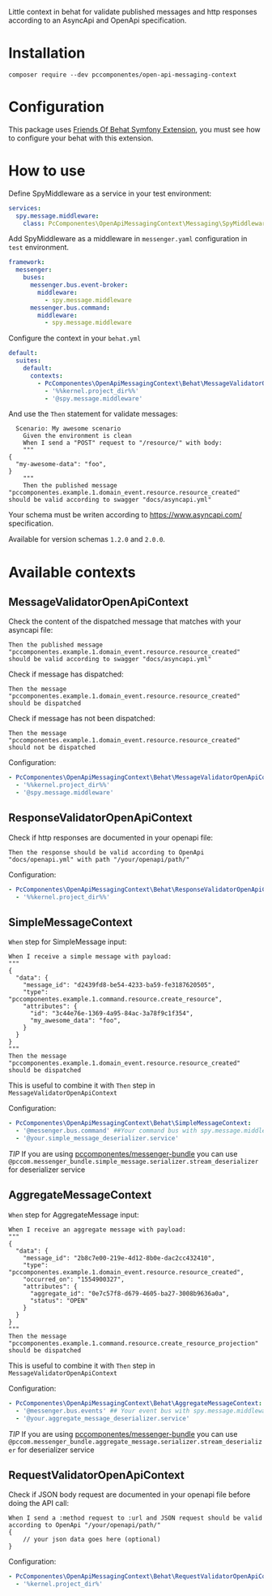Little context in behat for validate published messages and http responses according to an AsyncApi and OpenApi specification.

# Installation
```
composer require --dev pccomponentes/open-api-messaging-context
```

# Configuration

This package uses [Friends Of Behat Symfony Extension](https://github.com/FriendsOfBehat/SymfonyExtension), you must see how to configure your behat with this extension.

# How to use

Define SpyMiddleware as a service in your test environment:

```yaml
services:
  spy.message.middleware:
    class: PcComponentes\OpenApiMessagingContext\Messaging\SpyMiddleware
```

Add SpyMiddleware as a middleware in `messenger.yaml` configuration in `test` environment.

```yaml
framework:
  messenger:
    buses:
      messenger.bus.event-broker:
        middleware:
          - spy.message.middleware
      messenger.bus.command:
        middleware:
          - spy.message.middleware
```

Configure the context in your `behat.yml`

```yaml
default:
  suites:
    default:
      contexts:
        - PcComponentes\OpenApiMessagingContext\Behat\MessageValidatorOpenApiContext:
          - '%%kernel.project_dir%%'
          - '@spy.message.middleware'
```

And use the `Then` statement for validate messages:

```gherkin
  Scenario: My awesome scenario
    Given the environment is clean
    When I send a "POST" request to "/resource/" with body:
    """
{
  "my-awesome-data": "foo",
}
    """
    Then the published message "pccomponentes.example.1.domain_event.resource.resource_created" should be valid according to swagger "docs/asyncapi.yml"
```

Your schema must be writen according to https://www.asyncapi.com/ specification.

Available for version schemas `1.2.0` and `2.0.0`.

# Available contexts

## MessageValidatorOpenApiContext
Check the content of the dispatched message that matches with your asyncapi file:
```gherkin
Then the published message "pccomponentes.example.1.domain_event.resource.resource_created" should be valid according to swagger "docs/asyncapi.yml"
```
Check if message has dispatched:
```gherkin
Then the message "pccomponentes.example.1.domain_event.resource.resource_created" should be dispatched
```
Check if message has not been dispatched:
```gherkin
Then the message "pccomponentes.example.1.domain_event.resource.resource_created" should not be dispatched
```

Configuration:
```yaml
- PcComponentes\OpenApiMessagingContext\Behat\MessageValidatorOpenApiContext:
  - '%%kernel.project_dir%%'
  - '@spy.message.middleware'
```

## ResponseValidatorOpenApiContext
Check if http responses are documented in your openapi file:
```gherkin
Then the response should be valid according to OpenApi "docs/openapi.yml" with path "/your/openapi/path/"
```
Configuration:
```yaml
- PcComponentes\OpenApiMessagingContext\Behat\ResponseValidatorOpenApiContext:
  - '%%kernel.project_dir%%'
```

## SimpleMessageContext
`When` step for SimpleMessage input:
```gherkin
When I receive a simple message with payload:
"""
{
  "data": {
    "message_id": "d2439fd8-be54-4233-ba59-fe3187620505",
    "type": "pccomponentes.example.1.command.resource.create_resource",
    "attributes": {
      "id": "3c44e76e-1369-4a95-84ac-3a78f9c1f354",
      "my_awesome_data": "foo",
    }
  }
}
"""
Then the message "pccomponentes.example.1.domain_event.resource.resource_created" should be dispatched
```
This is useful to combine it with `Then` step in `MessageValidatorOpenApiContext`

Configuration:
```yaml
- PcComponentes\OpenApiMessagingContext\Behat\SimpleMessageContext:
  - '@messenger.bus.command' ##Your command bus with spy.message.middleware
  - '@your.simple_message_deserializer.service'
```
*TIP* If you are using [pccomponentes/messenger-bundle](https://github.com/PcComponentes/messenger-bundle) you can use `@pccom.messenger_bundle.simple_message.serializer.stream_deserializer` for deserializer service

## AggregateMessageContext
`When` step for AggregateMessage input:
```gherkin
When I receive an aggregate message with payload:
"""
{
  "data": {
    "message_id": "2b8c7e00-219e-4d12-8b0e-dac2cc432410",
    "type": "pccomponentes.example.1.domain_event.resource.resource_created",
    "occurred_on": "1554900327",
    "attributes": {
      "aggregate_id": "0e7c57f8-d679-4605-ba27-3008b9636a0a",
      "status": "OPEN"
    }
  }
}
"""
Then the message "pccomponentes.example.1.command.resource.create_resource_projection" should be dispatched
```
This is useful to combine it with `Then` step in `MessageValidatorOpenApiContext`

Configuration:
```yaml
- PcComponentes\OpenApiMessagingContext\Behat\AggregateMessageContext:
  - '@messenger.bus.events' ## Your event bus with spy.message.middleware
  - '@your.aggregate_message_deserializer.service'
```
*TIP* If you are using [pccomponentes/messenger-bundle](https://github.com/PcComponentes/messenger-bundle) you can use `@pccom.messenger_bundle.aggregate_message.serializer.stream_deserializer` for deserializer service

## RequestValidatorOpenApiContext
Check if JSON body request are documented in your openapi file before doing the API call:
```gherkin
When I send a :method request to :url and JSON request should be valid according to OpenApi "/your/openapi/path/"
{
    // your json data goes here (optional)
}
```
Configuration:
```yaml
- PcComponentes\OpenApiMessagingContext\Behat\RequestValidatorOpenApiContext:
  - '%kernel.project_dir%'
```
